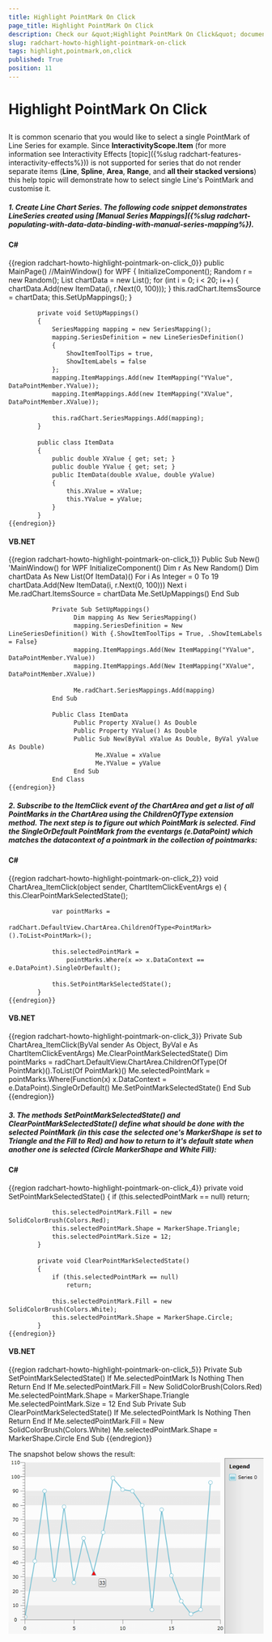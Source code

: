 ```yaml
---
title: Highlight PointMark On Click
page_title: Highlight PointMark On Click
description: Check our &quot;Highlight PointMark On Click&quot; documentation article for the RadChart {{ site.framework_name }} control.
slug: radchart-howto-highlight-pointmark-on-click
tags: highlight,pointmark,on,click
published: True
position: 11
---
```


# Highlight PointMark On Click



## 

It is common scenario that you would like to select a single PointMark of Line Series for example. Since __InteractivityScope.Item__ (for more information see Interactivity Effects [topic]({%slug radchart-features-interactivity-effects%})) is not supported for series that do not render separate items (__Line__, __Spline__, __Area__, __Range__, and __all their stacked versions__) this help topic will demonstrate how to select single Line's PointMark and customise it. 

##### 1.  Create Line Chart Series. The following code snippet demonstrates LineSeries created using [Manual Series Mappings]({%slug radchart-populating-with-data-data-binding-with-manual-series-mapping%}).

#### __C#__

{{region radchart-howto-highlight-pointmark-on-click_0}}
	public MainPage() //MainWindow() for WPF
	        {
	            InitializeComponent();
	            Random r = new Random();
	            List<ItemData> chartData = new List<ItemData>();
	            for (int i = 0; i < 20; i++)
	            {
	                chartData.Add(new ItemData(i, r.Next(0, 100)));
	            }
	            this.radChart.ItemsSource = chartData;
	            this.SetUpMappings();
	        }
	
	        private void SetUpMappings()
	        {
	            SeriesMapping mapping = new SeriesMapping();
	            mapping.SeriesDefinition = new LineSeriesDefinition()
	            {
	                ShowItemToolTips = true,
	                ShowItemLabels = false
	            };
	            mapping.ItemMappings.Add(new ItemMapping("YValue", DataPointMember.YValue));
	            mapping.ItemMappings.Add(new ItemMapping("XValue", DataPointMember.XValue));
	
	            this.radChart.SeriesMappings.Add(mapping);
	        }
	
	        public class ItemData
	        {
	            public double XValue { get; set; }
	            public double YValue { get; set; }
	            public ItemData(double xValue, double yValue)
	            {
	                this.XValue = xValue;
	                this.YValue = yValue;
	            }
	        }
	{{endregion}}


#### __VB.NET__

{{region radchart-howto-highlight-pointmark-on-click_1}}
	Public Sub New() 'MainWindow() for WPF
	                  InitializeComponent()
	                  Dim r As New Random()
	                  Dim chartData As New List(Of ItemData)()
	                  For i As Integer = 0 To 19
	                        chartData.Add(New ItemData(i, r.Next(0, 100)))
	                  Next i
	                  Me.radChart.ItemsSource = chartData
	                  Me.SetUpMappings()
	       End Sub
	
	            Private Sub SetUpMappings()
	                  Dim mapping As New SeriesMapping()
	                  mapping.SeriesDefinition = New LineSeriesDefinition() With {.ShowItemToolTips = True, .ShowItemLabels = False}
	                  mapping.ItemMappings.Add(New ItemMapping("YValue", DataPointMember.YValue))
	                  mapping.ItemMappings.Add(New ItemMapping("XValue", DataPointMember.XValue))
	
	                  Me.radChart.SeriesMappings.Add(mapping)
	            End Sub
	
	            Public Class ItemData
	                  Public Property XValue() As Double
	                  Public Property YValue() As Double
	                  Public Sub New(ByVal xValue As Double, ByVal yValue As Double)
	                        Me.XValue = xValue
	                        Me.YValue = yValue
	                  End Sub
	            End Class
	{{endregion}}



##### 2. Subscribe to the *ItemClick* event of the ChartArea and get a list of all PointMarks in the ChartArea using the ChildrenOfType<T> extension method. The next step is to figure out which PointMark is selected. Find the SingleOrDefault PointMark from the eventargs (e.DataPoint) which matches the datacontext of a pointmark in the collection of pointmarks:

#### __C#__

{{region radchart-howto-highlight-pointmark-on-click_2}}
	void ChartArea_ItemClick(object sender, ChartItemClickEventArgs e)
	        {
	            this.ClearPointMarkSelectedState();
	
	            var pointMarks = 
	                radChart.DefaultView.ChartArea.ChildrenOfType<PointMark>().ToList<PointMark>();
	
	            this.selectedPointMark =
	                pointMarks.Where(x => x.DataContext == e.DataPoint).SingleOrDefault();
	
	            this.SetPointMarkSelectedState();
	        }
	{{endregion}}





#### __VB.NET__

{{region radchart-howto-highlight-pointmark-on-click_3}}
	Private Sub ChartArea_ItemClick(ByVal sender As Object, ByVal e As ChartItemClickEventArgs)
	Me.ClearPointMarkSelectedState()
	Dim pointMarks = radChart.DefaultView.ChartArea.ChildrenOfType(Of PointMark)().ToList(Of PointMark)()
	Me.selectedPointMark = pointMarks.Where(Function(x) x.DataContext = e.DataPoint).SingleOrDefault()
	Me.SetPointMarkSelectedState()
	End Sub
	{{endregion}}



##### 3. The methods SetPointMarkSelectedState() and ClearPointMarkSelectedState() define what should be done with the selected PointMark (in this case the selected one's MarkerShape is set to Triangle and the Fill to Red) and how to return to it's default state when another one is selected (Circle MarkerShape and White Fill):

#### __C#__

{{region radchart-howto-highlight-pointmark-on-click_4}}
	private void SetPointMarkSelectedState()
	        {
	            if (this.selectedPointMark == null)
	                return;
	
	            this.selectedPointMark.Fill = new SolidColorBrush(Colors.Red);
	            this.selectedPointMark.Shape = MarkerShape.Triangle;
	            this.selectedPointMark.Size = 12;
	        }
	
	        private void ClearPointMarkSelectedState()
	        {
	            if (this.selectedPointMark == null)
	                return;
	
	            this.selectedPointMark.Fill = new SolidColorBrush(Colors.White);
	            this.selectedPointMark.Shape = MarkerShape.Circle;
	        }
	{{endregion}}



#### __VB.NET__

{{region radchart-howto-highlight-pointmark-on-click_5}}
	Private Sub SetPointMarkSelectedState()
	If Me.selectedPointMark Is Nothing Then
	Return
	End If
	Me.selectedPointMark.Fill = New SolidColorBrush(Colors.Red)
	Me.selectedPointMark.Shape = MarkerShape.Triangle
	Me.selectedPointMark.Size = 12
	End Sub
	Private Sub ClearPointMarkSelectedState()
	If Me.selectedPointMark Is Nothing Then
	Return
	End If
	Me.selectedPointMark.Fill = New SolidColorBrush(Colors.White)
	Me.selectedPointMark.Shape = MarkerShape.Circle
	End Sub
	{{endregion}}



The snapshot below shows the result:
![WPF RadChart ](images/RadChart_HowToHighlightedPointMark_01.png)
